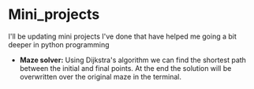 # Mini_projects
I'll be updating mini projects I've done that have helped me going a bit deeper in python programming

* **Maze solver:**
Using Dijkstra's algorithm we can find the shortest path between the initial and final points. At the end the solution will be overwritten over the original maze in the terminal.

